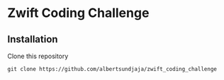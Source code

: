 # Zwift Coding Challenge

## Installation

Clone this repository

```
git clone https://github.com/albertsundjaja/zwift_coding_challenge
```